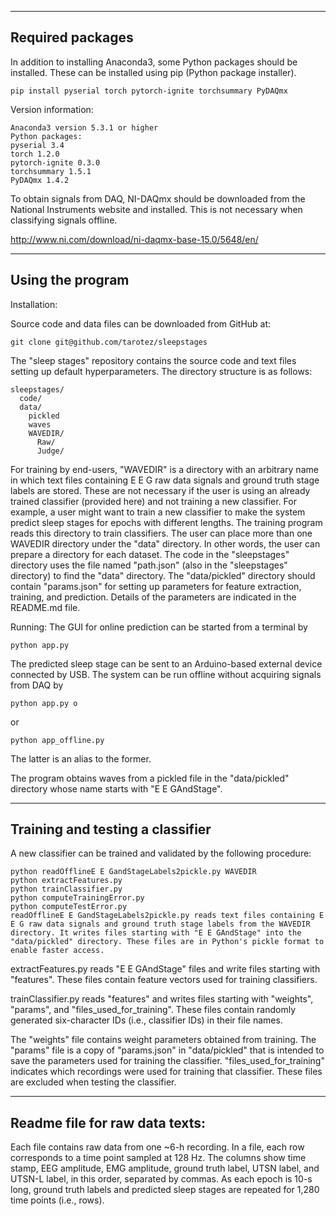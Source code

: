 ------------------------------------------------------------------------
## Required packages
In addition to installing Anaconda3, some Python packages should be installed. These can be installed using pip (Python package installer).

```
pip install pyserial torch pytorch-ignite torchsummary PyDAQmx
```

Version information:

```
Anaconda3 version 5.3.1 or higher
Python packages:
pyserial 3.4
torch 1.2.0
pytorch-ignite 0.3.0
torchsummary 1.5.1
PyDAQmx 1.4.2
```

To obtain signals from DAQ, NI-DAQmx should be downloaded from the National Instruments website and installed. This is not necessary when classifying signals offline.

http://www.ni.com/download/ni-daqmx-base-15.0/5648/en/


------------------------------------------------------------------------
## Using the program

Installation:

Source code and data files can be downloaded from GitHub at:

```
git clone git@github.com/tarotez/sleepstages
```

The "sleep stages" repository contains the source code and text files setting up default hyperparameters. The directory structure is as follows:

```
sleepstages/
  code/
  data/
    pickled
    waves
    WAVEDIR/
      Raw/
      Judge/
```

For training by end-users, "WAVEDIR" is a directory with an arbitrary name in which text files containing E E G raw data signals and ground truth stage labels are stored. These are not necessary if the user is using an already trained classifier (provided here) and not training a new classifier. For example, a user might want to train a new classifier to make the system predict sleep stages for epochs with different lengths.
The training program reads this directory to train classifiers. The user can place more than one WAVEDIR directory under the "data" directory. In other words, the user can prepare a directory for each dataset.
The code in the "sleepstages" directory uses the file named "path.json" (also in the "sleepstages" directory) to find the "data" directory.
The "data/pickled" directory should contain "params.json" for setting up parameters for feature extraction, training, and prediction.
Details of the parameters are indicated in the README.md file.

Running:
The GUI for online prediction can be started from a terminal by

```
python app.py
```

The predicted sleep stage can be sent to an Arduino-based external device connected by USB.
The system can be run offline without acquiring signals from DAQ by

```
python app.py o
```

or

```
python app_offline.py
```

The latter is an alias to the former.

The program obtains waves from a pickled file in the "data/pickled" directory whose name starts with "E E GAndStage".

------------------------------------------------------------------------
## Training and testing a classifier

A new classifier can be trained and validated by the following procedure:

```
python readOfflineE E GandStageLabels2pickle.py WAVEDIR
python extractFeatures.py
python trainClassifier.py
python computeTrainingError.py
python computeTestError.py
readOfflineE E GandStageLabels2pickle.py reads text files containing E E G raw data signals and ground truth stage labels from the WAVEDIR directory. It writes files starting with "E E GAndStage" into the "data/pickled" directory. These files are in Python's pickle format to enable faster access.
```

extractFeatures.py reads "E E GAndStage" files and write files starting with "features". These files contain feature vectors used for training classifiers.

trainClassifier.py reads "features" and writes files starting with "weights", "params", and "files_used_for_training". These files contain randomly generated six-character IDs (i.e., classifier IDs) in their file names.

The "weights" file contains weight parameters obtained from training. The "params" file is a copy of "params.json" in "data/pickled" that is intended to save the parameters used for training the classifier. "files_used_for_training" indicates which recordings were used for training that classifier. These files are excluded when testing the classifier.

------------------------------------------------------------------------
## Readme file for raw data texts:

Each file contains raw data from one ~6-h recording. In a file, each row corresponds to a time point sampled at 128 Hz. The columns show time stamp, EEG amplitude, EMG amplitude, ground truth label, UTSN label, and UTSN-L label, in this order, separated by commas. As each epoch is 10-s long, ground truth labels and predicted sleep stages are repeated for 1,280 time points (i.e., rows).
